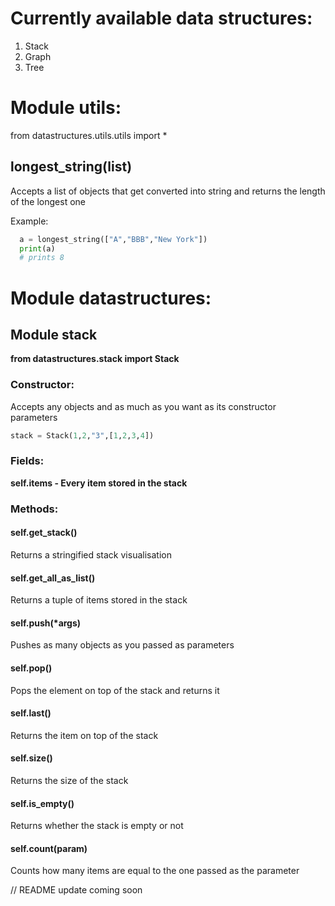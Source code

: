 Currently available data structures:
===================================
  1. Stack
  2. Graph
  3. Tree

Module utils:
=============
from datastructures.utils.utils import *

longest_string(list)
--------------------
Accepts a list of objects that get converted into string and returns the length of the longest one

Example:

``` python
  a = longest_string(["A","BBB","New York"])
  print(a)
  # prints 8
```

Module datastructures:
=====================
Module stack
------------
**from datastructures.stack import Stack**

### Constructor:
Accepts any objects and as much as you want as its constructor parameters

``` python
stack = Stack(1,2,"3",[1,2,3,4])
```

### Fields:
**self.items - Every item stored in the stack**

### Methods:

#### self.get_stack()
Returns a stringified stack visualisation

####  self.get_all_as_list()
Returns a tuple of items stored in the stack

####  self.push(*args)
Pushes as many objects as you passed as parameters

#### self.pop()
Pops the element on top of the stack and returns it

#### self.last()
Returns the item on top of the stack

#### self.size()
Returns the size of the stack

#### self.is_empty()
Returns whether the stack is empty or not

#### self.count(param)
Counts how many items are equal to the one passed as the parameter

// README update coming soon
